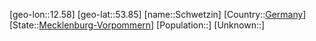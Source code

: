 ﻿---
location: [53.85,12.58]
type: City
tags:
- geo/City


SpocWebEntityId: 34117
isDeleted: false
confidential: public

---
[geo-lon::12.58]
[geo-lat::53.85]
[name::Schwetzin]
[Country::[Germany](geo/Continent/Europe/Germany.md)]
[State::[Mecklenburg-Vorpommern](geo/Continent/Europe/Germany/Mecklenburg-Vorpommern.md)]
[Population::]
[Unknown::]

